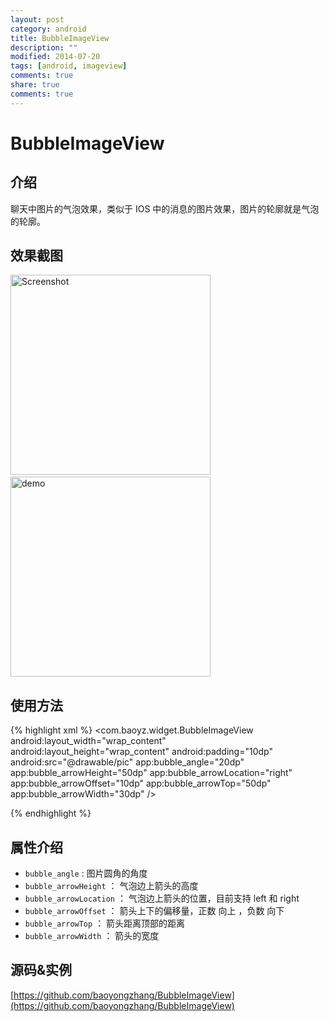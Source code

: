 ```yaml
---
layout: post
category: android
title: BubbleImageView
description: ""
modified: 2014-07-20
tags: [android, imageview]
comments: true
share: true
comments: true
---
```


BubbleImageView
===============

## 介绍

聊天中图片的气泡效果，类似于 IOS 中的消息的图片效果，图片的轮廓就是气泡的轮廓。

## 效果截图
<p>
   <img src="https://raw.githubusercontent.com/baoyongzhang/BubbleImageView/master/screenshot-1.png" width="320" alt="Screenshot"/>
   &nbsp;&nbsp;&nbsp;
   <img src="https://raw.githubusercontent.com/baoyongzhang/BubbleImageView/master/demo.gif" width="320" alt="demo"/>
</p>


## 使用方法

{% highlight xml %}
<com.baoyz.widget.BubbleImageView
      android:layout_width="wrap_content"
      android:layout_height="wrap_content"
      android:padding="10dp"
      android:src="@drawable/pic"
      app:bubble_angle="20dp"
      app:bubble_arrowHeight="50dp"
      app:bubble_arrowLocation="right"
      app:bubble_arrowOffset="10dp"
      app:bubble_arrowTop="50dp"
      app:bubble_arrowWidth="30dp" />
      
{% endhighlight %}

## 属性介绍

* `bubble_angle` : 图片圆角的角度
* `bubble_arrowHeight` ： 气泡边上箭头的高度
* `bubble_arrowLocation` ： 气泡边上箭头的位置，目前支持 left 和 right
* `bubble_arrowOffset` ： 箭头上下的偏移量，正数 向上 ，负数 向下
* `bubble_arrowTop` ： 箭头距离顶部的距离
* `bubble_arrowWidth` ： 箭头的宽度

## 源码&实例

[https://github.com/baoyongzhang/BubbleImageView](https://github.com/baoyongzhang/BubbleImageView)
